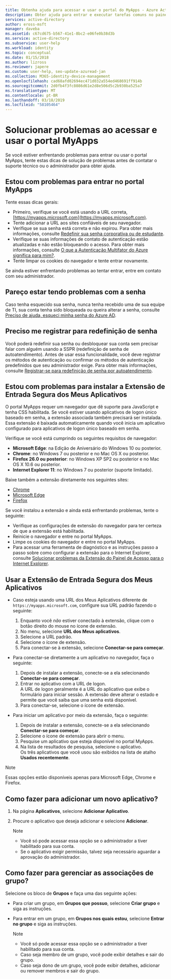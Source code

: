 ```yaml
---
title: Obtenha ajuda para acessar e usar o portal do MyApps - Azure Active Directory | Microsoft Docs
description: Obter ajuda para entrar e executar tarefas comuns no painel de acesso.
services: active-directory
author: eross-msft
manager: daveba
ms.assetid: c67cd675-b567-41e1-8bc2-e06fe0b38d3b
ms.service: active-directory
ms.subservice: user-help
ms.workload: identity
ms.topic: conceptual
ms.date: 01/15/2018
ms.author: lizross
ms.reviewer: japere
ms.custom: user-help, seo-update-azuread-jan
ms.collection: M365-identity-device-management
ms.openlocfilehash: cad68afd02694ec471d032a554ed468691ff914b
ms.sourcegitcommit: 2d0fb4f3fc8086d61e2d8e506d5c2b930ba525a7
ms.translationtype: MT
ms.contentlocale: pt-BR
ms.lasthandoff: 03/18/2019
ms.locfileid: "58105464"
---
```

# <a name="troubleshoot-issues-with-accessing-and-using-the-myapps-portal"></a>Solucionar problemas ao acessar e usar o portal MyApps

Se você estiver enfrentando problemas para entrar ou usar o portal MyApps, tente estas dicas de solução de problemas antes de contatar o suporte técnico ou o administrador para obter ajuda.

## <a name="i-am-having-trouble-signing-into-the-myapps-portal"></a>Estou com problemas para entrar no portal MyApps

Tente essas dicas gerais:

- Primeiro, verifique se você está usando a URL correta, [https://myapps.microsoft.com](https://myapps.microsoft.com).
- Tente adicionar a URL aos sites confiáveis de seu navegador.
- Verifique se sua senha está correta e não expirou. Para obter mais informações, consulte [Redefinir sua senha corporativa ou de estudante](active-directory-passwords-update-your-own-password.md).
- Verifique se suas informações de contato de autenticação estão atualizadas e não estão bloqueando o acesso. Para obter mais informações, consulte [O que a Autenticação Multifator do Azure significa para mim?](https://docs.microsoft.com/azure/multi-factor-authentication/end-user/multi-factor-authentication-end-user).
- Tente limpar os cookies do navegador e tente entrar novamente.

Se ainda estiver enfrentando problemas ao tentar entrar, entre em contato com seu administrador.

## <a name="i-seem-to-be-having-password-issues"></a>Pareço estar tendo problemas com a senha

Caso tenha esquecido sua senha, nunca tenha recebido uma de sua equipe de TI, sua conta tenha sido bloqueada ou queira alterar a senha, consulte [Preciso de ajuda, esqueci minha senha do Azure AD](active-directory-passwords-update-your-own-password.md).

## <a name="i-need-to-register-for-password-reset"></a>Preciso me registrar para redefinição de senha

Você poderá redefinir sua senha ou desbloquear sua conta sem precisar falar com alguém usando a SSPR (redefinição de senha de autoatendimento). Antes de usar essa funcionalidade, você deve registrar os métodos de autenticação ou confirmar os métodos de autenticação predefinidos que seu administrador exige. Para obter mais informações, consulte [Registrar-se para redefinição de senha por autoatendimento](active-directory-passwords-reset-register.md).

## <a name="i-am-having-trouble-installing-the-my-apps-secure-sign-in-extension"></a>Estou com problemas para instalar a Extensão de Entrada Segura dos Meus Aplicativos

O portal MyApps requer um navegador que dê suporte para JavaScript e tenha CSS habilitada. Se você estiver usando aplicativos de logon único baseado em senha, a extensão associada também precisará ser instalada. Essa extensão é baixada automaticamente quando você inicia um aplicativo configurado para aplicativos de logon único baseado em senha.

Verifique se você está cumprindo os seguintes requisitos de navegador:

- **Microsoft Edge**: na Edição de Aniversário do Windows 10 ou posterior.
- **Chrome**: no Windows 7 ou posterior e no Mac OS X ou posterior.
- **Firefox 26.0 ou posterior**: no Windows XP SP2 ou posterior e no Mac OS X 10.6 ou posterior.
- **Internet Explorer 11**: no Windows 7 ou posterior (suporte limitado).

Baixe também a extensão diretamente nos seguintes sites:

- [Chrome](https://go.microsoft.com/fwlink/?linkid=866367)
- [Microsoft Edge](https://go.microsoft.com/fwlink/?linkid=845176)
- [Firefox](https://go.microsoft.com/fwlink/?linkid=866366)

Se você instalou a extensão e ainda está enfrentando problemas, tente o seguinte:

- Verifique as configurações de extensão do navegador para ter certeza de que a extensão está habilitada.
- Reinicie o navegador e entre no portal MyApps.
- Limpe os cookies do navegador e entre no portal MyApps.
- Para acessar uma ferramenta de diagnóstico e as instruções passo a passo sobre como configurar a extensão para o Internet Explorer, consulte [Solucionar problemas da Extensão do Painel de Acesso para o Internet Explorer](https://docs.microsoft.com/azure/active-directory/active-directory-saas-ie-troubleshooting).

## <a name="use-the-my-apps-secure-sign-in-extension"></a>Usar a Extensão de Entrada Segura dos Meus Aplicativos
* Caso esteja usando uma URL dos Meus Aplicativos diferente de `https://myapps.microsoft.com`, configure sua URL padrão fazendo o seguinte:
   1. Enquanto você *não* estiver conectado à extensão, clique com o botão direito do mouse no ícone de extensão.
   2. No menu, selecione **URL dos Meus aplicativos**.
   3. Selecione a URL padrão.
   4. Selecione o ícone de extensão.
   5. Para conectar-se à extensão, selecione **Conectar-se para começar**.

* Para conectar-se diretamente a um aplicativo no navegador, faça o seguinte:
   1. Depois de instalar a extensão, conecte-se a ela selecionando **Conectar-se para começar**.
   2. Entrar no aplicativo com a URL de logon.  
       A URL de logon geralmente é a URL do aplicativo que exibe o formulário para iniciar sessão.
      A extensão deve alterar o estado e permite que você saiba que uma senha está disponível.
   3. Para conectar-se, selecione o ícone de extensão.

* Para iniciar um aplicativo por meio da extensão, faça o seguinte:
   1. Depois de instalar a extensão, conecte-se a ela selecionando **Conectar-se para começar**.
   2. Selecione o ícone de extensão para abrir o menu.
   3. Pesquise um aplicativo que esteja disponível no portal MyApps.
   4. Na lista de resultados de pesquisa, selecione o aplicativo.  
       Os três aplicativos que você usou são exibidos na lista de atalho **Usados recentemente**.

> [!NOTE]
> Essas opções estão disponíveis apenas para Microsoft Edge, Chrome e Firefox.

## <a name="how-do-i-add-a-new-app"></a>Como fazer para adicionar um novo aplicativo?

1. Na página **Aplicativos**, selecione **Adicionar Aplicativo**.
2. Procure o aplicativo que deseja adicionar e selecione **Adicionar**.

   > [!NOTE]
   > * Você só pode acessar essa opção se o administrador a tiver habilitado para sua conta.
   > * Se o aplicativo exigir permissão, talvez seja necessário aguardar a aprovação do administrador.

## <a name="how-do-i-manage-my-group-memberships"></a>Como fazer para gerenciar as associações de grupo?

Selecione os bloco de **Grupos** e faça uma das seguinte ações:
* Para criar um grupo, em **Grupos que possuo**, selecione **Criar grupo** e siga as instruções.
* Para entrar em um grupo, em **Grupos nos quais estou**, selecione **Entrar no grupo** e siga as instruções.

   > [!NOTE]
   > * Você só pode acessar essa opção se o administrador a tiver habilitado para sua conta.
   > * Caso seja membro de um grupo, você pode exibir detalhes e sair do grupo.
   > * Caso seja dono de um grupo, você pode exibir detalhes, adicionar ou remover membros e sair do grupo.
